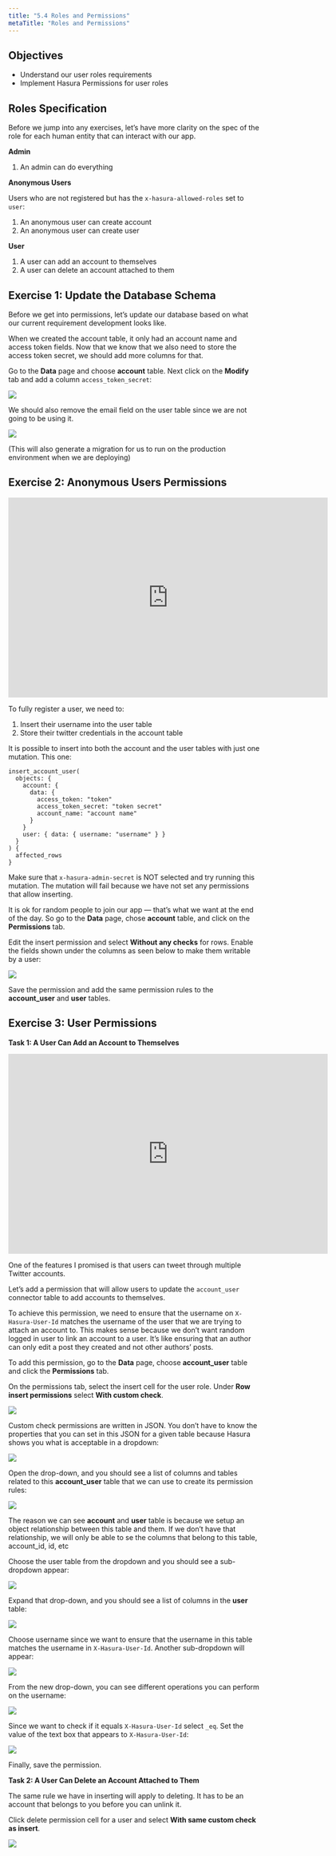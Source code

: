 ```yaml
---
title: "5.4 Roles and Permissions"
metaTitle: "Roles and Permissions"
---
```



## Objectives
- Understand our user roles requirements
- Implement Hasura Permissions for user roles


## Roles Specification

Before we jump into any exercises, let’s have more clarity on the spec of the role for each human entity that can interact with our app.

**Admin**


1. An admin can do everything

**Anonymous Users**

Users who are not registered but has the `x-hasura-allowed-roles` set to `user`:


1. An anonymous user can create account
2. An anonymous user can create user

**User**


1. A user can add an account to themselves
2. A user can delete an account attached to them

## Exercise 1: Update the Database Schema

Before we get into permissions, let’s update our database based on what our current requirement development looks like.

When we created the account table, it only had an account name and access token fields. Now that we know that we also need to store the access token secret, we should add more columns for that.

Go to the **Data** page and choose **account** table. Next click on the **Modify** tab and add a column `access_token_secret`:

![](https://paper-attachments.dropbox.com/s_AF7E313CD6CEF2268008A72A380E4FE0813E9AE8FD4F9099354C129E6AAFA8DD_1585116348357_image.png)


We should also remove the email field on the user table since we are not going to be using it.


![](https://paper-attachments.dropbox.com/s_AF7E313CD6CEF2268008A72A380E4FE0813E9AE8FD4F9099354C129E6AAFA8DD_1585123909939_image.png)


(This will also generate a migration for us to run on the production environment when we are deploying)


## Exercise 2: Anonymous Users Permissions



<iframe src="https://player.vimeo.com/video/400591715" width="640" height="400" frameborder="0" allow="autoplay; fullscreen" allowfullscreen></iframe>

To fully register a user, we need to:


1. Insert their username into the user table
2. Store their twitter credentials in the account table

It is possible to insert into both the account and the user tables with just one mutation. This one:

```gql
insert_account_user(
  objects: {
    account: {
      data: {
        access_token: "token"
        access_token_secret: "token secret"
        account_name: "account name"
      }
    }
    user: { data: { username: "username" } }
  }
) {
  affected_rows
}
```

Make sure that `x-hasura-admin-secret` is NOT selected and try running this mutation. The mutation will fail because we have not set any permissions that allow inserting.

It is ok for random people to join our app — that’s what we want at the end of the day. So go to the **Data** page, chose **account** table, and click on the **Permissions** tab.

Edit the insert permission and select **Without any checks** for rows. Enable the fields shown under the columns as seen below to make them writable by a user:


![](https://paper-attachments.dropbox.com/s_AF7E313CD6CEF2268008A72A380E4FE0813E9AE8FD4F9099354C129E6AAFA8DD_1585142300260_image.png)


Save the permission and add the same permission rules to the **account_user** and **user** tables.


## Exercise 3: User Permissions

**Task 1: A User Can Add an Account to Themselves**

<iframe src="https://player.vimeo.com/video/400871124" width="640" height="400" frameborder="0" allow="autoplay; fullscreen" allowfullscreen></iframe>

One of the features I promised is that users can tweet through multiple Twitter accounts.

Let’s add a permission that will allow users to update the `account_user` connector table to add accounts to themselves.

To achieve this permission, we need to ensure that the username on `X-Hasura-User-Id` matches the username of the user that we are trying to attach an account to. This makes sense because we don’t want random logged in user to link an account to a user. It’s like ensuring that an author can only edit a post they created and not other authors’ posts.

To add this permission, go to the **Data** page, choose **account_user** table and click the **Permissions** tab. 

On the permissions tab, select the insert cell for the user role. Under **Row insert permissions** select **With custom check**.


![](https://paper-attachments.dropbox.com/s_AF7E313CD6CEF2268008A72A380E4FE0813E9AE8FD4F9099354C129E6AAFA8DD_1585204476663_image.png)


Custom check permissions are written in JSON. You don’t have to know the properties that you can set in this JSON for a given table because Hasura shows you what is acceptable in a dropdown:


![](https://paper-attachments.dropbox.com/s_AF7E313CD6CEF2268008A72A380E4FE0813E9AE8FD4F9099354C129E6AAFA8DD_1585204581823_image.png)


Open the drop-down, and you should see a list of columns and tables related to this **account_user** table that we can use to create its permission rules:


![](https://paper-attachments.dropbox.com/s_AF7E313CD6CEF2268008A72A380E4FE0813E9AE8FD4F9099354C129E6AAFA8DD_1585204652170_image.png)


The reason we can see **account** and **user** table is because we setup an object relationship between this table and them. If we don’t have that relationship, we will only be able to se the columns that belong to this table, account_id, id, etc

Choose the user table from the dropdown and you should see a sub-dropdown appear:


![](https://paper-attachments.dropbox.com/s_AF7E313CD6CEF2268008A72A380E4FE0813E9AE8FD4F9099354C129E6AAFA8DD_1585204799231_image.png)


Expand that drop-down, and you should see a list of columns in the **user** table:

![](https://paper-attachments.dropbox.com/s_AF7E313CD6CEF2268008A72A380E4FE0813E9AE8FD4F9099354C129E6AAFA8DD_1585204824480_image.png)


Choose username since we want to ensure that the username in this table matches the username in `X-Hasura-User-Id`. Another sub-dropdown will appear:


![](https://paper-attachments.dropbox.com/s_AF7E313CD6CEF2268008A72A380E4FE0813E9AE8FD4F9099354C129E6AAFA8DD_1585204892649_image.png)


From the new drop-down, you can see different operations you can perform on the username:


![](https://paper-attachments.dropbox.com/s_AF7E313CD6CEF2268008A72A380E4FE0813E9AE8FD4F9099354C129E6AAFA8DD_1585204927585_image.png)


Since we want to check if it equals `X-Hasura-User-Id` select `_eq`. Set the value of the text box that appears to `X-Hasura-User-Id`:


![](https://paper-attachments.dropbox.com/s_AF7E313CD6CEF2268008A72A380E4FE0813E9AE8FD4F9099354C129E6AAFA8DD_1585204999004_image.png)


Finally, save the permission.

**Task 2: A User Can Delete an Account Attached to Them**

The same rule we have in inserting will apply to deleting. It has to be an account that belongs to you before you can unlink it.

Click delete permission cell for a user and select **With same custom check as insert**.


![](https://paper-attachments.dropbox.com/s_AF7E313CD6CEF2268008A72A380E4FE0813E9AE8FD4F9099354C129E6AAFA8DD_1585205418404_image.png)

